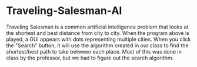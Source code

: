 # Traveling-Salesman-AI
Traveling Salesman is a common artificial intelligence problem that looks at the shortest and best distance from city to city. When the program above is played, a GUI appears with dots representing multiple cities. When you click the "Search" button, it will use the algorithm created in our class to find the shortest/best path to take between each place. Most of this was done in class by the professor, but we had to figure out the search algorithm. 
